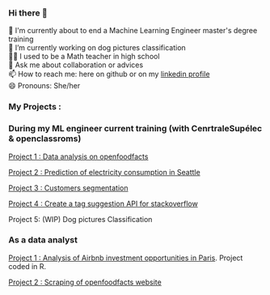 ### Hi there 👋

🙌 I'm currently about to end a Machine Learning Engineer master's degree training  
🔭 I’m currently working on dog pictures classification  
🐱‍🏍 I used to be a Math teacher in high school  
💬 Ask me about collaboration or advices  
📫 How to reach me: here on github or on my [linkedin profile](https://www.linkedin.com/in/cmendola)  
😄 Pronouns: She/her  


### My Projects : 

### During my ML engineer current training (with CenrtraleSupélec & openclassroms)

[Project 1 : Data analysis on openfoodfacts](https://github.com/CelineMendola/analyses-openfoodfacts)

[Project 2 : Prediction of electricity consumption in Seattle](https://github.com/CelineMendola/prediction-consommation-electricite)

[Project 3 : Customers segmentation](https://github.com/CelineMendola/segmentation-clients)

[Project 4 : Create a tag suggestion API for stackoverflow](https://github.com/CelineMendola/suggestion-tags-stackoverflow)

Project 5: (WIP) Dog pictures Classification

### As a data analyst

[Project 1 : Analysis of Airbnb investment opportunities in Paris](https://github.com/CelineMendola/projet-airbnb). Project coded in R. 

[Project 2 : Scraping of openfoodfacts website](https://github.com/CelineMendola/Scraping-openfoodfacts)
